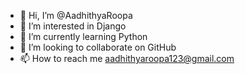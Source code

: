 - 👋 Hi, I’m @AadhithyaRoopa
- 👀 I’m interested in Django
- 🌱 I’m currently learning Python
- 💞️ I’m looking to collaborate on GitHub
- 📫 How to reach me aadhithyaroopa123@gmail.com

<!---
AadhithyaRoopa/AadhithyaRoopa is a ✨ special ✨ repository because its `README.md` (this file) appears on your GitHub profile.
You can click the Preview link to take a look at your changes.
--->
